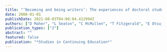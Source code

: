 ```yaml
---
title: "‘Becoming and being writers’: The experiences of doctoral students in writing groups"
date: 2008-01-01
publishDate: 2021-08-03T04:08:04.412994Z
authors: ["D Maher", "L Seaton", "C McMullen", "T Fitzgerald", "E Otsuji", "A Lee"]
publication_types: ["2"]
abstract: ""
featured: false
publication: "*Studies in Continuing Education*"
---
```


